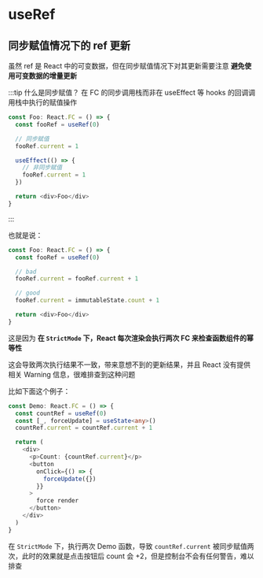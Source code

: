 # useRef

## 同步赋值情况下的 ref 更新

虽然 ref 是 React 中的可变数据，但在同步赋值情况下对其更新需要注意 **避免使用可变数据的增量更新**

:::tip 什么是同步赋值？
在 FC 的同步调用栈而非在 useEffect 等 hooks 的回调调用栈中执行的赋值操作

```ts
const Foo: React.FC = () => {
  const fooRef = useRef(0)

  // 同步赋值
  fooRef.current = 1

  useEffect(() => {
    // 非同步赋值
    fooRef.current = 1
  })

  return <div>Foo</div>
}
```

:::

也就是说：

```ts
const Foo: React.FC = () => {
  const fooRef = useRef(0)

  // bad
  fooRef.current = fooRef.current + 1

  // good
  fooRef.current = immutableState.count + 1

  return <div>Foo</div>
}
```

这是因为 **在 `StrictMode` 下，React 每次渲染会执行两次 FC 来检查函数组件的幂等性**

这会导致两次执行结果不一致，带来意想不到的更新结果，并且 React 没有提供相关 Warning 信息，很难排查到这种问题

比如下面这个例子：

```ts
const Demo: React.FC = () => {
  const countRef = useRef(0)
  const [_, forceUpdate] = useState<any>()
  countRef.current = countRef.current + 1

  return (
    <div>
      <p>Count: {countRef.current}</p>
      <button
        onClick={() => {
          forceUpdate({})
        }}
      >
        force render
      </button>
    </div>
  )
}
```

在 `StrictMode` 下，执行两次 Demo 函数，导致 `countRef.current` 被同步赋值两次，此时的效果就是点击按钮后 count 会 +2，但是控制台不会有任何警告，难以排查
